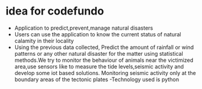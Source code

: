 # idea for codefundo

- Application to predict,prevent,manage natural disasters
- Users can use the application to know the current status of natural calamity in their locality
- Using the previous data collected, Predict the amount of rainfall or wind patterns or any other natural disaster for the matter using statistical methods.We try to monitor the behaviour of animals near the victimized area,use sensors like to measure the tide levels,seismic activity and develop some iot based solutions. Monitoring seismic activity only at the boundary areas of the tectonic plates 
-Technology used is python
